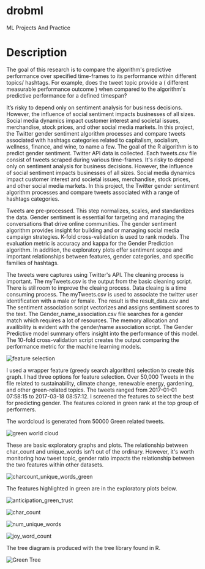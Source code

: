 # drobml
ML Projects And Practice

Description
=================================
The goal of this research is to compare the algorithm's predictive performance over specified time-frames to its performance within different topics/ hashtags. For example, does the tweet topic provide a ( different measurable performance outcome ) when compared to the algorithm's predictive performance for a defined timespan? 

It’s risky to depend only on sentiment analysis for business decisions. However, the influence of social sentiment impacts businesses of all sizes. Social media dynamics impact customer interest and societal issues, merchandise, stock prices, and other social media markets. In this project, the Twitter gender sentiment algorithm processes and compare tweets associated with hashtags categories related to capitalism, socialism, wellness, finance, and wine, to name a few. 
The goal of the R algorithm is to predict gender sentiment. Twitter API data is collected. Each tweets.csv file consist of tweets scraped during various time-frames. It's risky to depend only on sentiment analysis for business decisions. However, the influence of social sentiment impacts businesses of all sizes. Social media dynamics impact customer interest and societal issues, merchandise, stock prices, and other social media markets. In this project, the Twitter gender sentiment algorithm processes and compare tweets associated with a range of hashtags categories. 

Tweets are pre-processed. This step normalizes, scales, and standardizes the data. Gender sentiment is essential for targeting and managing the conversations that drive online communities. The gender sentiment algorithm provides insight for building and or managing social media campaign strategies. K-fold cross-validation is used to rank models. The evaluation metric is accuracy and kappa for the Gender Prediction algorithm. In addition, the exploratory plots offer sentiment scope and important relationships between features, gender categories, and specific families of hashtags.


The tweets were captures using Twitter's API. The cleaning process is important.  The myTweets.csv is the output from the basic cleaning script. There is stil room to improve the cleaing process. Data cleaing is a time consuming process. The myTweets.csv is used to associate the twitter user identification with a male or female. The result is the result_data.csv and The sentiment association script vectorizes and assigns sentiment scores to the text. 
The Gender_name_association.csv file searches for a gender match which requires a lot of resources. The memory allocation and availibility is evident with the gender/name association script. The Gender Predictive model summary offers insight into the performance of this model. The 10-fold cross-validation script creates the output comparing the performance metric for the machine learning models. 

![feature selection](https://user-images.githubusercontent.com/5244413/138268397-7a5ac09a-f727-4c11-9a9f-baf602618aae.png)

I used a wrapper feature (greedy search algorithm) selection to create this graph. I had three options for feature selection. Over 50,000 Tweets in the file related to sustainability, climate change, renewable energy, gardening, and other green-related topics. The tweets ranged from 2017-01-01 07:58:15 to 2017-03-18 08:57:12. I screened the features to select the best for predicting gender. The features colored in green rank at the top group of performers.



The wordcloud is generated from 50000 Green related tweets.

![green world cloud](https://user-images.githubusercontent.com/5244413/138534045-1d5eb12e-2858-44c6-b278-9cdf63524c03.png)


These are basic exploratory graphs and plots. The relationship between char_count and unique_words isn't out of the ordinary. However, it's worth monitoring how tweet topic, gender ratio impacts the relationship between the two features within other datasets. 



![charcount_unique_words_green](https://user-images.githubusercontent.com/5244413/138534299-1e15db05-ba88-4c7b-b0b7-168009975bef.png)


The features highlighted in green are in the exploratory plots below.




![anticipation_green_trust](https://user-images.githubusercontent.com/5244413/138536042-848bfc05-e52b-4cef-891e-8dfe98d86873.png)

![char_count](https://user-images.githubusercontent.com/5244413/138536026-65d92684-e4fa-499d-bc7e-2678e9444f7e.png)

![num_unique_words](https://user-images.githubusercontent.com/5244413/138536064-09bd1013-f653-41d8-a7c7-753903482606.png)

![joy_word_count](https://user-images.githubusercontent.com/5244413/138536056-21c8ce03-5f8a-4b9b-aafb-616dc4fb81bc.png)

The tree diagram is produced with the tree library found in R. 

![Green Tree](https://user-images.githubusercontent.com/5244413/138540293-3da66d8b-f783-4aa1-9600-578c35f4d604.png)

